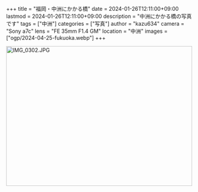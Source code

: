 +++
title = "福岡・中洲にかかる橋"
date = 2024-01-26T12:11:00+09:00
lastmod = 2024-01-26T12:11:00+09:00
description = "中洲にかかる橋の写真です"
tags = ["中洲"]
categories = ["写真"]
author = "kazu634"
camera = "Sony a7c"
lens = "FE 35mm F1.4 GM"
location = "中洲"
images = ["ogp/2024-04-25-fukuoka.webp"]
+++

<a data-flickr-embed="true" href="https://www.flickr.com/photos/42332031@N02/53492850503/in/album-72177720314389531" title="IMG_0302.JPG"><img src="https://live.staticflickr.com/65535/53492850503_87682d1ab7.jpg" width="500" height="375" alt="IMG_0302.JPG"/></a><script async src="//embedr.flickr.com/assets/client-code.js" charset="utf-8"></script>